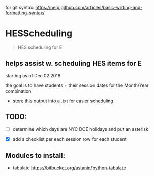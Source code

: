 for git syntax: https://help.github.com/articles/basic-writing-and-formatting-syntax/

# HESScheduling
> HES scheduling for E

## helps assist w. scheduling HES items for E

starting as of Dec.02.2018

the goal is to have students + their session dates for the Month/Year combination
- store this output into a .txt for easier scheduling

## TODO: 
- [ ] determine which days are NYC DOE holidays and put an asterisk
- [x] add a checklist per each session row for each student


## Modules to install:
- tabulate https://bitbucket.org/astanin/python-tabulate
